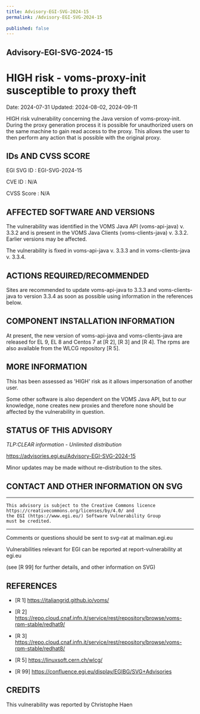 ```yaml
---
title: Advisory-EGI-SVG-2024-15
permalink: /Advisory-EGI-SVG-2024-15
  
published: false
---
```


## Advisory-EGI-SVG-2024-15

# HIGH risk - voms-proxy-init susceptible to proxy theft

Date:        2024-07-31
Updated:     2024-08-02, 2024-09-11

HIGH risk vulnerability concerning the Java version of voms-proxy-init.
During the proxy generation process it is possible for unauthorized
users on the same machine to gain read access to the proxy. 
This allows the user to then perform any action that is possible with 
the original proxy.

## IDs AND CVSS SCORE 

EGI SVG ID : EGI-SVG-2024-15
    
CVE ID     : N/A

CVSS Score : N/A 
    
## AFFECTED SOFTWARE AND VERSIONS

The vulnerability was identified in the VOMS Java API (voms-api-java)
v. 3.3.2 and is present in the VOMS Java Clients (voms-clients-java)
v. 3.3.2. Earlier versions may be affected.
  
The vulnerability is fixed in voms-api-java v. 3.3.3 
and in voms-clients-java v. 3.3.4.


## ACTIONS REQUIRED/RECOMMENDED

Sites are recommended to update voms-api-java to 3.3.3 and 
voms-clients-java to version 3.3.4 as soon as possible using 
information in the references below.


## COMPONENT INSTALLATION INFORMATION

At present, the new version of voms-api-java and voms-clients-java 
are released for EL 9, EL 8 and Centos 7 at [R 2], [R 3] and [R 4].
The rpms are also available from the WLCG repository [R 5].


## MORE INFORMATION

This has been assessed as 'HIGH' risk as it allows impersonation of 
another user.

Some other software is also dependent on the VOMS Java API, but to
our knowledge, none creates new proxies and therefore none should be 
affected by the vulnerability in question.
    
## STATUS OF THIS ADVISORY
                         
_TLP:CLEAR information - Unlimited distribution_ 

https://advisories.egi.eu/Advisory-EGI-SVG-2024-15 

Minor updates may be made without re-distribution to the sites.


## CONTACT AND OTHER INFORMATION ON SVG

-----------------------------
    This advisory is subject to the Creative Commons licence 
    https://creativecommons.org/licenses/by/4.0/ and
    the EGI (https://www.egi.eu/) Software Vulnerability Group 
    must be credited.
-----------------------
    
Comments or questions should be sent to
	svg-rat at mailman.egi.eu

Vulnerabilities relevant for EGI can be reported at
	report-vulnerability at egi.eu
    
(see [R 99] for further details, and other information on SVG)
    
    
## REFERENCES

- [R 1] <https://italiangrid.github.io/voms/>

- [R 2] <https://repo.cloud.cnaf.infn.it/service/rest/repository/browse/voms-rpm-stable/redhat9/>

- [R 3] <https://repo.cloud.cnaf.infn.it/service/rest/repository/browse/voms-rpm-stable/redhat8/>
  

- [R 5] <https://linuxsoft.cern.ch/wlcg/>

- [R 99] <https://confluence.egi.eu/display/EGIBG/SVG+Advisories>

## CREDITS

This vulnerability was reported by Christophe Haen

